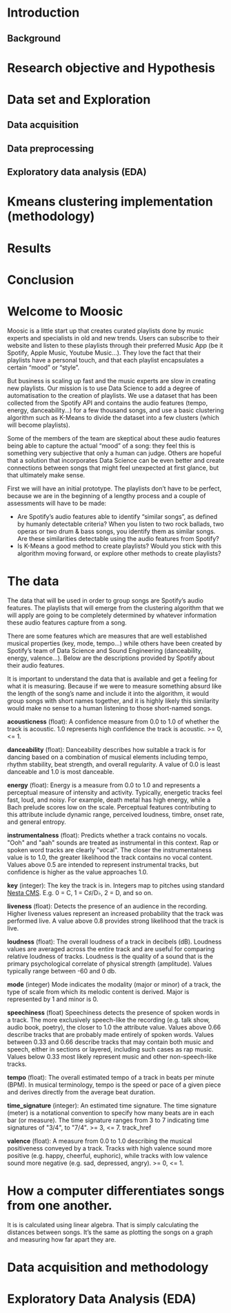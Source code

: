 # Introduction
## Background

# Research objective and Hypothesis

# Data set and Exploration
## Data acquisition
## Data preprocessing
## Exploratory data analysis (EDA)

# Kmeans clustering implementation (methodology)

# Results

# Conclusion


# Welcome to Moosic

Moosic is a little start up that creates curated playlists done by music experts and specialists in old and new trends. Users can subscribe to their website and listen to these playlists through their preferred Music App (be it Spotify, Apple Music, Youtube Music…). They love the fact that their playlists have a personal touch, and that each playlist encapsulates a certain “mood” or “style”.

But business is scaling up fast and the music experts are slow in creating new playlists. Our mission is to use Data Science to add a degree of automatisation to the creation of playlists.
We use a dataset that has been collected from the Spotify API and contains the audio features (tempo, energy, danceability…) for a few thousand songs, and use a basic clustering algorithm such as K-Means to divide the dataset into a few clusters (which will become playlists).

Some of the members of the team are skeptical about these audio features being able to capture the actual “mood” of a song: they feel this is something very subjective that only a human can judge. Others are hopeful that a solution that incorporates Data Science can be even better and create connections between songs that might feel unexpected at first glance, but that ultimately make sense.

First we will have an initial prototype. The playlists don’t have to be perfect, because we are in the beginning of a lengthy process and a couple of assessments will have to be made:

* Are Spotify’s audio features able to identify “similar songs”, as defined by humanly detectable criteria? When you listen to two rock ballads, two operas or two drum & bass songs, you identify them as similar songs. Are these similarities detectable using the audio features from Spotify?
* Is K-Means a good method to create playlists? Would you stick with this algorithm moving forward, or explore other methods to create playlists?

# The data

The data that will be used in order to group songs are Spotify’s audio features. The playlists that will emerge from the clustering algorithm that we will apply are going to be completely determined by whatever information these audio features capture from a song.

There are some features which are measures that are well established musical properties (key, mode, tempo…) while others have been created by Spotify’s team of Data Science and Sound Engineering (danceability, energy, valence…). Below are the descriptions provided by Spotify about their audio features.

It is important to understand the data that is available and get a feeling for what it is measuring. Because if we were to measure something absurd like the length of the song’s name and include it into the algorithm, it would group songs with short names together, and it is highly likely this similarity would make no sense to a human listening to those short-named songs.

**acousticness** (float):
A confidence measure from 0.0 to 1.0 of whether the track is acoustic. 1.0 represents high confidence the track is acoustic. >= 0, <= 1.

**danceability** (float):
Danceability describes how suitable a track is for dancing based on a combination of musical elements including tempo, rhythm stability, beat strength, and overall regularity. A value of 0.0 is least danceable and 1.0 is most danceable.

**energy** (float):
Energy is a measure from 0.0 to 1.0 and represents a perceptual measure of intensity and activity. Typically, energetic tracks feel fast, loud, and noisy. For example, death metal has high energy, while a Bach prelude scores low on the scale. Perceptual features contributing to this attribute include dynamic range, perceived loudness, timbre, onset rate, and general entropy.

**instrumentalness** (float):
Predicts whether a track contains no vocals. "Ooh" and "aah" sounds are treated as instrumental in this context. Rap or spoken word tracks are clearly "vocal". The closer the instrumentalness value is to 1.0, the greater likelihood the track contains no vocal content. Values above 0.5 are intended to represent instrumental tracks, but confidence is higher as the value approaches 1.0.

**key** (integer):
The key the track is in. Integers map to pitches using standard [Nesta CMS](https://en.wikipedia.org/wiki/Pitch_class "Pitch Class notation"). E.g. 0 = C, 1 = C♯/D♭, 2 = D, and so on.

**liveness** (float):
Detects the presence of an audience in the recording. Higher liveness values represent an increased probability that the track was performed live. A value above 0.8 provides strong likelihood that the track is live.

**loudness** (float):
The overall loudness of a track in decibels (dB). Loudness values are averaged across the entire track and are useful for comparing relative loudness of tracks. Loudness is the quality of a sound that is the primary psychological correlate of physical strength (amplitude). Values typically range between -60 and 0 db.

**mode** (integer)
Mode indicates the modality (major or minor) of a track, the type of scale from which its melodic content is derived. Major is represented by 1 and minor is 0.

**speechiness** (float)
Speechiness detects the presence of spoken words in a track. The more exclusively speech-like the recording (e.g. talk show, audio book, poetry), the closer to 1.0 the attribute value. Values above 0.66 describe tracks that are probably made entirely of spoken words. Values between 0.33 and 0.66 describe tracks that may contain both music and speech, either in sections or layered, including such cases as rap music. Values below 0.33 most likely represent music and other non-speech-like tracks.

**tempo** (float):
The overall estimated tempo of a track in beats per minute (BPM). In musical terminology, tempo is the speed or pace of a given piece and derives directly from the average beat duration.

**time_signature** (integer):
An estimated time signature. The time signature (meter) is a notational convention to specify how many beats are in each bar (or measure). The time signature ranges from 3 to 7 indicating time signatures of "3/4", to "7/4". >= 3, <= 7.
track_href

**valence** (float):
A measure from 0.0 to 1.0 describing the musical positiveness conveyed by a track. Tracks with high valence sound more positive (e.g. happy, cheerful, euphoric), while tracks with low valence sound more negative (e.g. sad, depressed, angry). >= 0, <= 1.

# How a computer differentiates songs from one another.

It is is calculated using linear algebra. That is simply calculating the distances between songs. It’s the same as plotting the songs on a graph and measuring how far apart they are.


# Data acquisition and methodology

# Exploratory Data Analysis (EDA)

